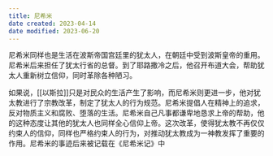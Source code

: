 ```yaml
---
title: 尼希米
date created: 2023-04-14
date modified: 2023-06-20
---
```


尼希米同样也是生活在波斯帝国宫廷里的犹太人，在朝廷中受到波斯皇帝的重用。尼希米后来担任了犹太行省的总督。到了耶路撒冷之后，他召开布道大会，帮助犹太人重新树立信仰，同时革除各种陋习。

如果说，[[以斯拉]]只是对民众的生活产生了影响，而尼希米则更进一步，他对犹太教进行了宗教改革，制定了犹太人的行为规范。尼希米提倡人在精神上的追求，反对物质主义和腐败、堕落的生活。尼希米自己凡事都谦卑地恳求上帝的帮助，他的这种态度让其他的犹太人也同样全心信仰上帝。这次改革，使得犹太教不再仅仅约束人的信仰，同样也严格约束人的行为，对推动犹太教成为一神教发挥了重要的作用。尼希米的事迹后来被记载在《尼希米记》中
